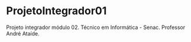 # ProjetoIntegrador01
Projeto integrador módulo 02. Técnico em Informática - Senac. Professor André Ataíde.